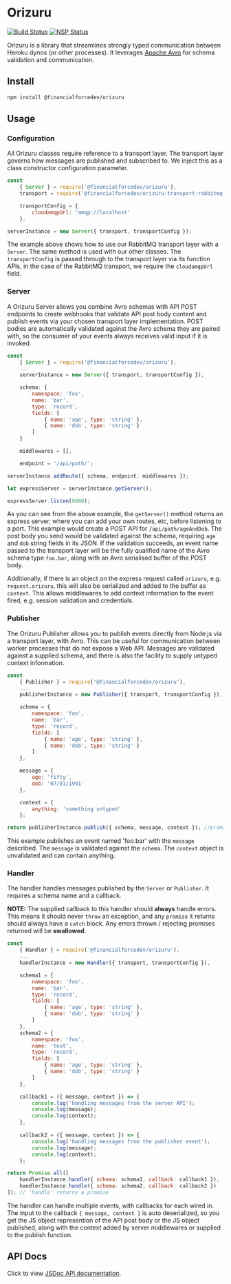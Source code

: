 # Orizuru

[![Build Status](https://travis-ci.org/financialforcedev/orizuru.svg?branch=master)](https://travis-ci.org/financialforcedev/orizuru)
[![NSP Status](https://nodesecurity.io/orgs/ffres/projects/4b0e31c0-4913-4d2f-b1de-802ac4de447f/badge)](https://nodesecurity.io/orgs/ffres/projects/4b0e31c0-4913-4d2f-b1de-802ac4de447f)

Orizuru is a library that streamlines strongly typed communication between Heroku dynos (or other processes).
It leverages [Apache Avro](https://avro.apache.org/) for schema validation and communication.

## Install

```bash
npm install @financialforcedev/orizuru
```


## Usage

### Configuration

All Orizuru classes require reference to a transport layer. The transport layer governs how messages are published and 
subscribed to. We inject this as a class constructor configuration parameter.

```javascript
const
	{ Server } = require('@financialforcedev/orizuru'),
	transport = require('@financialforcedev/orizuru-transport-rabbitmq'),

	transportConfig = {
		cloudamqpUrl: 'amqp://localhost'
	},

serverInstance = new Server({ transport, transportConfig });
```

The example above shows how to use our RabbitMQ transport layer with a ```Server```. The same method is used with our other classes.
The ```transportConfig``` is passed through to the transport layer via its function APIs, in the case of the RabbitMQ transport, we require
the ```cloudamqpUrl``` field.

### Server

A Orizuru Server allows you combine Avro schemas with API POST endpoints to create webhooks that validate API post body content and publish events
via your chosen transport layer implementation. POST bodies are automatically validated against the Avro schema they are paired with, so the consumer
of your events always receives valid input if it is invoked.

```javascript
const
	{ Server } = require('@financialforcedev/orizuru'),
	...
	serverInstance = new Server({ transport, transportConfig }),

	schema: {
		namespace: 'foo',
		name: 'bar',
		type: 'record',
		fields: [
			{ name: 'age', type: 'string' },
			{ name: 'dob', type: 'string' }
		]
	}

	middlewares = [],

	endpoint = '/api/path/';

serverInstance.addRoute({ schema, endpoint, middlewares });

let expressServer = serverInstance.getServer();

expressServer.listen(8080);
```

As you can see from the above example, the ```getServer()``` method returns an express server, where you can add your own routes, etc, before listening to a port. This example would create a POST API for ```/api/path/ageAndDob```. The post body you send would be validated against the schema, requiring ```age``` and ```dob``` string fields in its JSON. If the validation succeeds, an event name passed to the transport layer will be the fully qualified name of the Avro schema type ```foo.bar```, along with an Avro serialised buffer of the POST body.

Additionally, if there is an object on the express request called ```orizuru```, e.g. ```request.orizuru```, this will also be serialized and added to the buffer as ```context```. This allows middlewares to add context information to the event fired, e.g. session validation and credentials.

### Publisher

The Orizuru Publisher allows you to publish events directly from Node.js via a transport layer, with Avro. This can be useful for communication between worker processes that do not expose a Web API. Messages are validated against a supplied schema, and there is also the facility to supply untyped context information.

```javascript
const
	{ Publisher } = require('@financialforcedev/orizuru'),
	...
	publisherInstance = new Publisher({ transport, transportConfig }),

	schema = {
		namespace: 'foo',
		name: 'bar',
		type: 'record',
		fields: [
			{ name: 'age', type: 'string' },
			{ name: 'dob', type: 'string' }
		]
	},

	message = {
		age: 'fifty',
		dob: '07/01/1991'
	},

	context = {
		anything: 'something untyped'
	};

return publisherInstance.publish({ schema, message, context }); //promise
```

This example publishes an event named 'foo.bar' with the ```message``` described. The ```message``` is validated against the ```schema```. The ```context``` object is unvalidated and can contain anything.

### Handler

The handler handles messages published by the ```Server``` or ```Publisher```. It requires a schema name and a callback.

**NOTE:** The supplied callback to this handler should **always** handle errors.
This means it should never ```throw``` an exception, and any ```promise``` it returns should always have a ```catch``` block. Any errors thrown / rejecting promises returned will be **swallowed**.

```javascript
const
	{ Handler } = require('@financialforcedev/orizuru'),
	...
	handlerInstance = new Handler({ transport, transportConfig }),

	schema1 = {
		namespace: 'foo',
		name: 'bar',
		type: 'record',
		fields: [
			{ name: 'age', type: 'string' },
			{ name: 'dob', type: 'string' }
		]
	},
	schema2 = {
		namespace: 'foo',
		name: 'test',
		type: 'record',
		fields: [
			{ name: 'age', type: 'string' },
			{ name: 'dob', type: 'string' }
		]
	},

	callback1 = ({ message, context }) => {
		console.log('handling messages from the server API');
		console.log(message);
		console.log(context);
	},
	
	callback2 = ({ message, context }) => {
		console.log('handling messages from the publisher event');
		console.log(message);
		console.log(context);
	};

return Promise.all([
	handlerInstance.handle({ schema: schema1, callback: callback1 }),
	handlerInstance.handle({ schema: schema2, callback: callback2 })
]); // 'handle' returns a promise
```

The handler can handle multiple events, with callbacks for each wired in. The input to the callback ```{ message, context }``` is auto deserialized, so you get the JS object represention of the API post body or the JS object published, along with the context added by server middlewares or supplied to the publish function.


## API Docs

Click to view [JSDoc API documentation](http://htmlpreview.github.io/?https://github.com/financialforcedev/orizuru/blob/master/doc/index.html).
